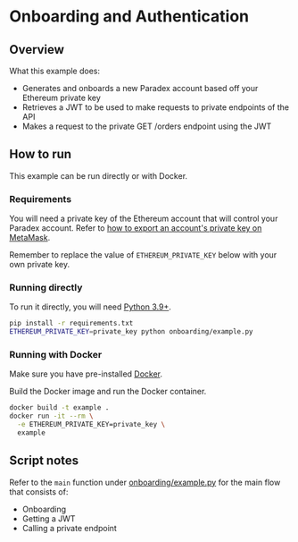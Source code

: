 # Onboarding and Authentication

## Overview

What this example does:

* Generates and onboards a new Paradex account based off your Ethereum private key
* Retrieves a JWT to be used to make requests to private endpoints of the API
* Makes a request to the private GET /orders endpoint using the JWT

## How to run

This example can be run directly or with Docker.

### Requirements

You will need a private key of the Ethereum account that will control your Paradex account. Refer to [how to export an account's private key on MetaMask](https://support.metamask.io/hc/en-us/articles/360015289632-How-to-export-an-account-s-private-key).

Remember to replace the value of `ETHEREUM_PRIVATE_KEY` below with your own private key.

### Running directly

To run it directly, you will need [Python 3.9+](https://www.python.org/downloads/).

```bash
pip install -r requirements.txt
ETHEREUM_PRIVATE_KEY=private_key python onboarding/example.py
```

### Running with Docker

Make sure you have pre-installed [Docker](https://docs.docker.com/get-docker/).

Build the Docker image and run the Docker container.

```bash
docker build -t example .
docker run -it --rm \
  -e ETHEREUM_PRIVATE_KEY=private_key \
  example
```

## Script notes

Refer to the `main` function under [onboarding/example.py](example.py#L323) for the main flow that consists of:

* Onboarding
* Getting a JWT
* Calling a private endpoint
